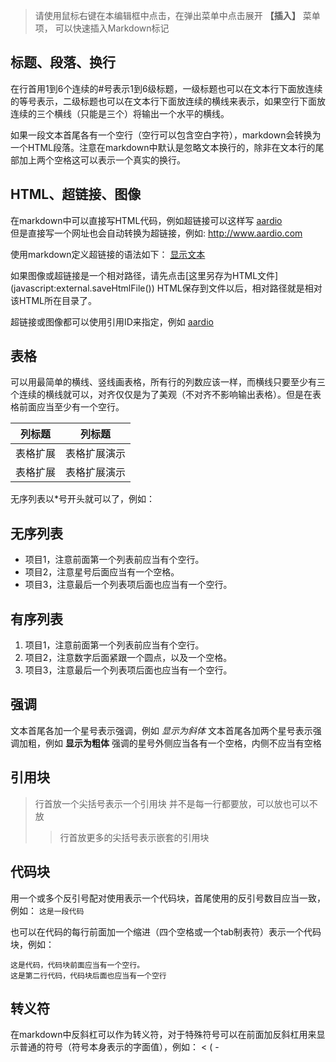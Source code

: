 >请使用鼠标右键在本编辑框中点击，在弹出菜单中点击展开 **【插入】** 菜单项，  可以快速插入Markdown标记

标题、段落、换行
-------------------------------------------------------------------------------------------------
在行首用1到6个连续的#号表示1到6级标题，一级标题也可以在文本行下面放连续的等号表示，二级标题也可以在文本行下面放连续的横线来表示，如果空行下面放连续的三个横线（只能是三个）将输出一个水平的横线。

如果一段文本首尾各有一个空行（空行可以包含空白字符），markdown会转换为一个HTML段落。注意在markdown中默认是忽略文本换行的，除非在文本行的尾部加上两个空格这可以表示一个真实的换行。  


HTML、超链接、图像
-------------------------------------------------------------------------------------------------
在markdown中可以直接写HTML代码，例如超链接可以这样写 <a href="http://www.aardio.com">aardio</a>  
但是直接写一个网址也会自动转换为超链接，例如: http://www.aardio.com 

使用markdown定义超链接的语法如下：
[显示文本](http://www.aardio.com/)


如果图像或超链接是一个相对路径，请先点击[这里另存为HTML文件](javascript:external.saveHtmlFile(\))
HTML保存到文件以后，相对路径就是相对该HTML所在目录了。

超链接或图像都可以使用引用ID来指定，例如
[aardio][引用ID]

[引用ID]: http://www.aardio.com "这是提示文本"

表格
-------------------------------------------------------------------------------------------------
可以用最简单的横线、竖线画表格，所有行的列数应该一样，而横线只要至少有三个连续的横线就可以，对齐仅仅是为了美观（不对齐不影响输出表格）。但是在表格前面应当至少有一个空行。

列标题    |  列标题
--------- | -------------
表格扩展  | 表格扩展演示
表格扩展  | 表格扩展演示
无序列表以*号开头就可以了，例如：


无序列表
-------------------------------------------------------------------------------------------------

* 项目1，注意前面第一个列表前应当有个空行。
* 项目2，注意星号后面应当有一个空格。
* 项目3，注意最后一个列表项后面也应当有一个空行。


有序列表
-------------------------------------------------------------------------------------------------

1. 项目1，注意前面第一个列表前应当有个空行。
2. 项目2，注意数字后面紧跟一个圆点，以及一个空格。
3. 项目3，注意最后一个列表项后面也应当有一个空行。


强调
-------------------------------------------------------------------------------------------------
文本首尾各加一个星号表示强调，例如 *显示为斜体* 
文本首尾各加两个星号表示强调加粗，例如 **显示为粗体** 
强调的星号外侧应当各有一个空格，内侧不应当有空格


引用块
-------------------------------------------------------------------------------------------------
>行首放一个尖括号表示一个引用块
>并不是每一行都要放，可以放也可以不放
>>行首放更多的尖括号表示嵌套的引用块


代码块
-------------------------------------------------------------------------------------------------
用一个或多个反引号配对使用表示一个代码块，首尾使用的反引号数目应当一致，例如：
```这是一段代码```

也可以在代码的每行前面加一个缩进（四个空格或一个tab制表符）表示一个代码块，例如：

    这是代码，代码块前面应当有一个空行。
    这是第二行代码，代码块后面也应当有一个空行

转义符
-------------------------------------------------------------------------------------------------
在markdown中反斜杠可以作为转义符，对于特殊符号可以在前面加反斜杠用来显示普通的符号（符号本身表示的字面值），例如：
\< \( \-